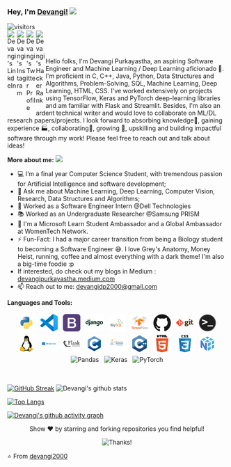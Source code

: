 
### Hey, I'm [Devangi!](https://devangi2000.github.io)  <img src="https://media.giphy.com/media/fYSnHlufseco8Fh93Z/giphy.gif" width="30">

![visitors](https://visitor-badge.glitch.me/badge?page_id=devangi2000.visitor-badge)
<br/>
<a href="https://www.linkedin.com/in/devangipurkayastha/">
  <img align="left" alt="Devangi's LinkdeIn" width="22px" src="https://cdn.jsdelivr.net/npm/simple-icons@v3/icons/linkedin.svg" />
</a>
<a href="https://www.instagram.com/devangi___/">
  <img align="left" alt="Devangi's Instagram" width="22px" src="https://cdn.jsdelivr.net/npm/simple-icons@v3/icons/instagram.svg" />
</a>
<a href="https://twitter.com/DevangiPurkaya1">
  <img align="left" alt="Devangi's Twitter Profile" width="22px" src="https://cdn.jsdelivr.net/npm/simple-icons@v3/icons/twitter.svg" />
</a>
<a href="https://www.hackerrank.com/devangipurkayas1/">
  <img align="left" alt="Devangi's HackerRank" width="22px" src="https://cdn.jsdelivr.net/npm/simple-icons@v3/icons/leetcode.svg" />
</a>

<br />
<br />

Hello folks, I'm Devangi Purkayastha, an aspiring Software Engineer and Machine Learning / Deep Learning aficionado 🚀.
I'm proficient in C, C++, Java, Python, Data Structures and Algorithms, Problem-Solving, SQL, Machine Learning, Deep Learning, HTML, CSS. I've worked extensively on projects using TensorFlow, Keras and PyTorch deep-learning libraries and am familiar with Flask and Streamlit. Besides, I'm also an ardent technical writer and would love to collaborate on ML/DL research papers/projects.
I look forward to absorbing knowledge🧠, gaining experience 🏭, collaborating🤝, growing 🌱, upskilling and building impactful software through my work!
Please feel free to reach out and talk about ideas!
 
  
**More about me:**
<img src="https://media.giphy.com/media/WUlplcMpOCEmTGBtBW/giphy.gif" width="30"> 
- 💻 I’m a final year Computer Science Student, with tremendous passion for Artificial Intelligence and software development;
- 💪 Ask me about Machine Learning, Deep Learning, Computer Vision, Research, Data Structures and Algorithms;
- 💬 Worked as a Software Engineer Intern @Dell Technologies
- 📚 Worked as an Undergraduate Researcher @Samsung PRISM
- 🎈 I'm a Microsoft Learn Student Ambassador and a Global Ambassador at WomenTech Network.
- ⚡️ Fun-Fact: I had a major career transition from being a Biology student to becoming a Software Engineer 😅. I love Grey's Anatomy, Money Heist, running, coffee and almost everything with a dark theme! I'm also a big-time foodie :p
- If interested, do check out my blogs in Medium : <a href="devangipurkayastha.medium.com">devangipurkayastha.medium.com</a>
- 📫 Reach out to me: devangidp2000@gmail.com

**Languages and Tools:**  

<p align="center">
<img src="https://raw.githubusercontent.com/github/explore/80688e429a7d4ef2fca1e82350fe8e3517d3494d/topics/python/python.png" alt="Python" height="40" style="vertical-align:top; margin:4px">
<img src="https://raw.githubusercontent.com/github/explore/80688e429a7d4ef2fca1e82350fe8e3517d3494d/topics/visual-studio-code/visual-studio-code.png" alt="VS Code" height="40" style="vertical-align:top; margin:4px">
<img src="https://raw.githubusercontent.com/github/explore/80688e429a7d4ef2fca1e82350fe8e3517d3494d/topics/bootstrap/bootstrap.png" alt="Bootstrap" height="40" style="vertical-align:top; margin:4px">
<img src="https://raw.githubusercontent.com/github/explore/80688e429a7d4ef2fca1e82350fe8e3517d3494d/topics/django/django.png" alt="NodeJS" height="40" style="vertical-align:top; margin:4px">
<img src="https://raw.githubusercontent.com/github/explore/80688e429a7d4ef2fca1e82350fe8e3517d3494d/topics/mysql/mysql.png" alt="MySQL" height="40" style="vertical-align:top; margin:4px">
 <img src="https://raw.githubusercontent.com/github/explore/80688e429a7d4ef2fca1e82350fe8e3517d3494d/topics/tensorflow/tensorflow.png" alt="Unity" height="40" style="vertical-align:top; margin:4px">
<img src="https://raw.githubusercontent.com/github/explore/78df643247d429f6cc873026c0622819ad797942/topics/github/github.png" alt="Github" height="40" style="vertical-align:top; margin:4px">
<img src="https://raw.githubusercontent.com/github/explore/80688e429a7d4ef2fca1e82350fe8e3517d3494d/topics/git/git.png" alt="Git" height="40" style="vertical-align:top; margin:4px">
<img src="https://raw.githubusercontent.com/github/explore/80688e429a7d4ef2fca1e82350fe8e3517d3494d/topics/terminal/terminal.png" alt="Terminal" height="40" style="vertical-align:top; margin:4px">
<img src="https://raw.githubusercontent.com/github/explore/80688e429a7d4ef2fca1e82350fe8e3517d3494d/topics/linux/linux.png" alt="Linux" height="40" style="vertical-align:top; margin:4px" alt="Windows" height="40" style="vertical-align:top; margin:4px">
<img src="https://raw.githubusercontent.com/github/explore/80688e429a7d4ef2fca1e82350fe8e3517d3494d/topics/windows/windows.png" alt="Windows" height="40" style="vertical-align:top; margin:4px">
  <img src="https://raw.githubusercontent.com/github/explore/78df643247d429f6cc873026c0622819ad797942/topics/flask/flask.png" alt="Windows" height="40" style="vertical-align:top; margin:4px">
  <img src="https://raw.githubusercontent.com/github/explore/78df643247d429f6cc873026c0622819ad797942/topics/c/c.png" alt="C" height="40" style="vertical-align:top; margin:4px">
   <img src="https://raw.githubusercontent.com/github/explore/78df643247d429f6cc873026c0622819ad797942/topics/java/java.png" alt="C" height="40" style="vertical-align:top; margin:4px">
  <img src="https://raw.githubusercontent.com/github/explore/78df643247d429f6cc873026c0622819ad797942/topics/cpp/cpp.png" alt="CPP" height="40" style="vertical-align:top; margin:4px">
  <img src="https://raw.githubusercontent.com/github/explore/78df643247d429f6cc873026c0622819ad797942/topics/html/html.png" alt="HTML" height="40" style="vertical-align:top; margin:4px">
   <img src="https://raw.githubusercontent.com/github/explore/78df643247d429f6cc873026c0622819ad797942/topics/css/css.png" alt="CSS" height="40" style="vertical-align:top; margin:4px">
    <img src="https://github.com/valohai/ml-logos/blob/master/numpy.svg" alt="Numpy" height="40" style="vertical-align:top; margin:4px">
   <img src="https://github.com/valohai/ml-logos/blob/master/pandas.svg" alt="Pandas" height="40" style="vertical-align:top; margin:4px">
  <img src="https://github.com/valohai/ml-logos/blob/master/keras.svg" alt="Keras" height="40" style="vertical-align:top; margin:4px">
  <img src="https://github.com/valohai/ml-logos/blob/master/pytorch.svg" alt="PyTorch" height="40" style="vertical-align:top; margin:4px">
 </p>
  </br>


<!-- [![Top Langs](https://github-readme-stats.vercel.app/api/top-langs/?username=devangi2000&theme=onedark)](https://github.com/devangi2000/github-readme-stats) -->

  [![GitHub Streak](https://github-readme-streak-stats.herokuapp.com/?user=devangi2000&theme=tokyonight)](https://github.com/devangi2000)
  ![Devangi's github stats](https://github-readme-stats.vercel.app/api?username=devangi2000&count_private=true&show_icons=true&theme=tokyonight)
 
 [![Top Langs](https://github-readme-stats.vercel.app/api/top-langs/?username=devangi2000&theme=onedark&langs_count=10&layout=compact&hide=prolog)](https://github.com/devangi2000/github-readme-stats)


[![Devangi's github activity graph](https://activity-graph.herokuapp.com/graph?username=devangi2000&theme=react-dark)](https://github.com/devangi2000/github-readme-activity-graph)
<!-- [![Devangi's wakatime stats](https://github-readme-stats.vercel.app/api/wakatime?username=devangi2000)](https://github.com/devangi2000/github-readme-stats) -->

<p align="center">Show ❤️ by starring and forking repositories you find helpful! </p>
<p align="center"><img src="https://camo.githubusercontent.com/7da528df692aea867b90800324488b633f5a8328d74c05a02c26483c0a267799/68747470733a2f2f696d672e736869656c64732e696f2f62616467652f5468616e6b73253230666f722532307669736974696e672d212d3145414544422e737667" alt="Thanks!" data-canonical-src="https://img.shields.io/badge/Thanks%20for%20visiting-!-1EAEDB.svg" style="max-width:100%;"> </p>

⭐️ From [devangi2000](https://github.com/devangi2000)
<br/>
<!-- <a href="https://github.com/devangi2000/github-readme-stats">
  <img align="center" src="https://github-readme-stats.vercel.app/api?username=devangi2000&show_icons=true&theme=dracula" />
</a>
<a href="https://github.com/devangi2000/">
  <img align="center" src="https://github-readme-stats.vercel.app/api/top-langs/?username=devangi2000&theme=onedark&langs_count=8&layout=compact)](https://github.com/devangi2000/github-readme-stats" />
</a> -->

 
